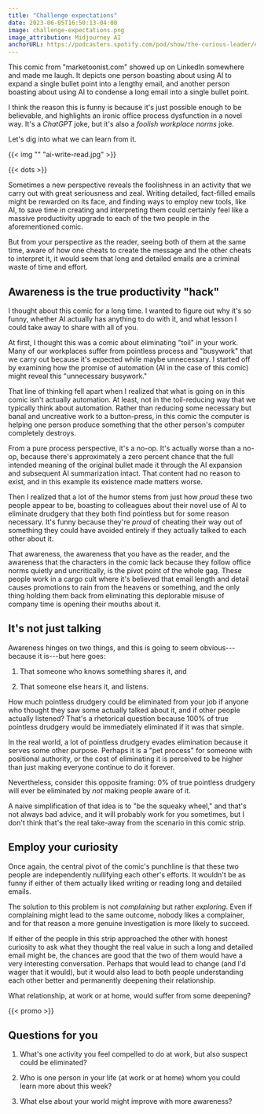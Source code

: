 ```yaml
---
title: "Challenge expectations"
date: 2023-06-05T16:50:13-04:00
image: challenge-expectations.png
image_attribution: Midjourney AI
anchorURL: https://podcasters.spotify.com/pod/show/the-curious-leader/embed/episodes/Challenge-expectations-e25pbmd
---
```


This comic from "marketoonist.com" showed up on LinkedIn somewhere and made me
laugh. It depicts one person boasting about using AI to expand a single bullet
point into a lengthy email, and another person boasting about using AI to
condense a long email into a single bullet point.

I think the reason this is funny is because it's just possible enough to be
believable, and highlights an ironic office process dysfunction in a novel way.
It's a *ChatGPT* joke, but it's also a *foolish workplace norms* joke.

Let's dig into what we can learn from it.

{{< img "" "ai-write-read.jpg" >}}

<!--more-->
{{< dots >}}

Sometimes a new perspective reveals the foolishness in an activity that we carry
out with great seriousness and zeal. Writing detailed, fact-filled emails might
be rewarded on its face, and finding ways to employ new tools, like AI, to save
time in creating and interpreting them could certainly feel like a massive
productivity upgrade to each of the two people in the aforementioned comic.

But from your perspective as the reader, seeing both of them at the same time,
aware of how one cheats to create the message and the other cheats to interpret
it, it would seem that long and detailed emails are a criminal waste of time and
effort.

## Awareness is the true productivity "hack"

I thought about this comic for a long time. I wanted to figure out why it's so
funny, whether AI actually has anything to do with it, and what lesson I could
take away to share with all of you.

At first, I thought this was a comic about eliminating "toil" in your work. Many
of our workplaces suffer from pointless process and "busywork" that we carry out
because it's expected while maybe unnecessary. I started off by examining how
the promise of automation (AI in the case of this comic) might reveal this
"unnecessary busywork."

That line of thinking fell apart when I realized that what is going on in this
comic isn't actually automation. At least, not in the toil-reducing way that we
typically think about automation. Rather than reducing some necessary but banal
and uncreative work to a button-press, in this comic the computer is helping one
person produce something that the other person's computer completely destroys.

From a pure process perspective, it's a no-op. It's actually worse than a no-op,
because there's approximately a zero percent chance that the full intended
meaning of the original bullet made it through the AI expansion and subsequent
AI summarization intact. That content had no reason to exist, and in this
example its existence made matters worse.

Then I realized that a lot of the humor stems from just how *proud* these two
people appear to be, boasting to colleagues about their novel use of AI to
eliminate drudgery that they both find pointless but for some reason necessary.
It's funny because they're *proud* of cheating their way out of something they
could have avoided entirely if they actually talked to each other about it.

That awareness, the awareness that you have as the reader, and the awareness
that the characters in the comic lack because they follow office norms quietly
and uncritically, is the pivot point of the whole gag. These people work in a
cargo cult where it's believed that email length and detail causes promotions to
rain from the heavens or something, and the only thing holding them back from
eliminating this deplorable misuse of company time is opening their mouths about
it.

## It's not just talking

Awareness hinges on two things, and this is going to seem obvious---because it
is---but here goes:

1. That someone who knows something shares it, and

2. That someone else hears it, and listens.

How much pointless drudgery could be eliminated from your job if anyone who
thought they saw some actually talked about it, and if other people actually
listened? That's a rhetorical question because 100% of true pointless drudgery
would be immediately eliminated if it was that simple.

In the real world, a lot of pointless drudgery evades elimination because it
serves some other purpose. Perhaps it is a "pet process" for someone with
positional authority, or the cost of eliminating it is perceived to be higher
than just making everyone continue to do it forever.

Nevertheless, consider this opposite framing: 0% of true pointless drudgery will
ever be eliminated by *not* making people aware of it.

A naive simplification of that idea is to "be the squeaky wheel," and that's not
always bad advice, and it will probably work for you sometimes, but I don't
think that's the real take-away from the scenario in this comic strip.

## Employ your curiosity

Once again, the central pivot of the comic's punchline is that these two people
are independently nullifying each other's efforts. It wouldn't be as funny if
either of them actually liked writing or reading long and detailed emails.

The solution to this problem is not *complaining* but rather *exploring*. Even
if complaining might lead to the same outcome, nobody likes a complainer, and
for that reason a more genuine investigation is more likely to succeed.

If either of the people in this strip approached the other with honest curiosity
to ask what they thought the real value in such a long and detailed email might
be, the chances are good that the two of them would have a very interesting
conversation. Perhaps that would lead to change (and I'd wager that it would),
but it would also lead to both people understanding each other better and
permanently deepening their relationship.

What relationship, at work or at home, would suffer from some deepening?

{{< promo >}}

## Questions for you

1. What's one activity you feel compelled to do at work, but also suspect could
   be eliminated?

2. Who is one person in your life (at work or at home) whom you could learn more
   about this week?

3. What else about your world might improve with more awareness?
